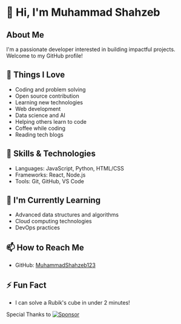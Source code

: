 # 👋 Hi, I'm Muhammad Shahzeb

## About Me
I'm a passionate developer interested in building impactful projects. Welcome to my GitHub profile!

## 💖 Things I Love
- Coding and problem solving
- Open source contribution
- Learning new technologies
- Web development
- Data science and AI
- Helping others learn to code
- Coffee while coding
- Reading tech blogs

## 🔧 Skills & Technologies
- Languages: JavaScript, Python, HTML/CSS
- Frameworks: React, Node.js
- Tools: Git, GitHub, VS Code

## 🌱 I'm Currently Learning
- Advanced data structures and algorithms
- Cloud computing technologies
- DevOps practices

## 📫 How to Reach Me
- GitHub: [MuhammadShahzeb123](https://github.com/MuhammadShahzeb123)

## ⚡ Fun Fact
- I can solve a Rubik's cube in under 2 minutes!

Special Thanks to [![Sponsor](https://img.shields.io/badge/Sponsor-%E2%9D%A4-lightgrey?logo=github)](https://github.com/sponsors/YourUsername)
